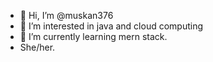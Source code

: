 - 👋 Hi, I’m @muskan376
- 👀 I’m interested in java and cloud computing
- 🌱 I’m currently learning mern stack.
- She/her.

<!---
muskan376/muskan376 is a ✨ special ✨ repository because its `README.md` (this file) appears on your GitHub profile.
You can click the Preview link to take a look at your changes.
--->
